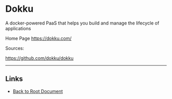 # Dokku

A docker-powered PaaS that helps you build and manage the lifecycle of applications

Home Page <https://dokku.com/>

Sources:

<https://github.com/dokku/dokku>

----
<!-- Footer Begins Here -->
## Links

- [Back to Root Document](../README.md)


